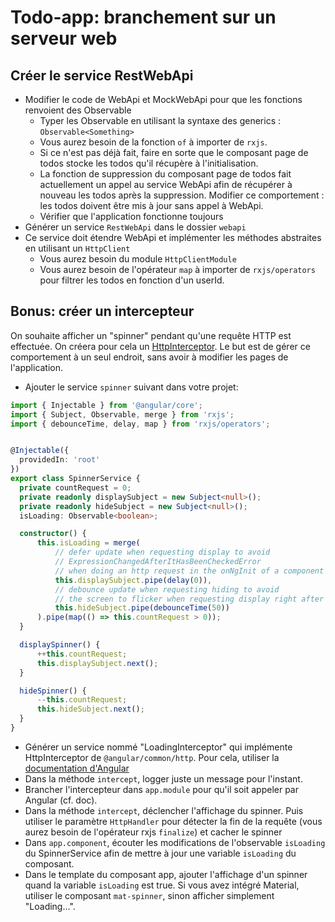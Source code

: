 # Todo-app: branchement sur un serveur web

## Créer le service RestWebApi

- Modifier le code de WebApi et MockWebApi pour que les fonctions renvoient des Observable
  - Typer les Observable en utilisant la syntaxe des generics : `Observable<Something>`
  - Vous aurez besoin de la fonction `of` à importer de `rxjs`.
  - Si ce n'est pas déjà fait, faire en sorte que le composant page de todos
    stocke les todos qu'il récupère à l'initialisation.
  - La fonction de suppression du composant page de todos fait actuellement un appel
    au service WebApi afin de récupérer à nouveau les todos après la suppression.
    Modifier ce comportement : les todos doivent être mis à jour sans appel à WebApi.
  - Vérifier que l'application fonctionne toujours
- Générer un service `RestWebApi` dans le dossier `webapi`
- Ce service doit étendre WebApi et implémenter les méthodes abstraites en utilisant un `HttpClient`
  - Vous aurez besoin du module `HttpClientModule`
  - Vous aurez besoin de l'opérateur `map` à importer de `rxjs/operators`
    pour filtrer les todos en fonction d'un userId.

## Bonus: créer un intercepteur

On souhaite afficher un "spinner" pendant qu'une requête HTTP est effectuée.
On créera pour cela un [HttpInterceptor](https://angular.io/guide/http#intercepting-requests-and-responses).
Le but est de gérer ce comportement à un seul endroit, sans avoir à modifier les pages de l'application.

- Ajouter le service `spinner` suivant dans votre projet:
```typescript
import { Injectable } from '@angular/core';
import { Subject, Observable, merge } from 'rxjs';
import { debounceTime, delay, map } from 'rxjs/operators';


@Injectable({
  providedIn: 'root'
})
export class SpinnerService {
  private countRequest = 0;
  private readonly displaySubject = new Subject<null>();
  private readonly hideSubject = new Subject<null>();
  isLoading: Observable<boolean>;

  constructor() {
      this.isLoading = merge(
          // defer update when requesting display to avoid
          // ExpressionChangedAfterItHasBeenCheckedError
          // when doing an http request in the onNgInit of a component
          this.displaySubject.pipe(delay(0)),
          // debounce update when requesting hiding to avoid
          // the screen to flicker when requesting display right after hiding
          this.hideSubject.pipe(debounceTime(50))
      ).pipe(map(() => this.countRequest > 0));
  }

  displaySpinner() {
      ++this.countRequest;
      this.displaySubject.next();
  }

  hideSpinner() {
      --this.countRequest;
      this.hideSubject.next();
  }
}
```
- Générer un service nommé "LoadingInterceptor" qui implémente HttpInterceptor de `@angular/common/http`. Pour cela, utiliser la [documentation d'Angular](https://angular.io/guide/http#intercepting-requests-and-responses)
- Dans la méthode `intercept`, logger juste un message pour l'instant.
- Brancher l'intercepteur dans `app.module` pour qu'il soit appeler par Angular (cf. doc).
- Dans la méthode `intercept`, déclencher l'affichage du spinner. Puis utiliser le paramètre `HttpHandler`
  pour détecter la fin de la requête (vous aurez besoin de l'opérateur rxjs `finalize`)
  et cacher le spinner
- Dans `app.component`, écouter les modifications de l'observable `isLoading` du SpinnerService
  afin de mettre à jour une variable `isLoading` du composant.
- Dans le template du composant app, ajouter l'affichage d'un spinner quand la variable `isLoading`
  est true.
  Si vous avez intégré Material, utiliser le composant `mat-spinner`, sinon afficher simplement "Loading...".
